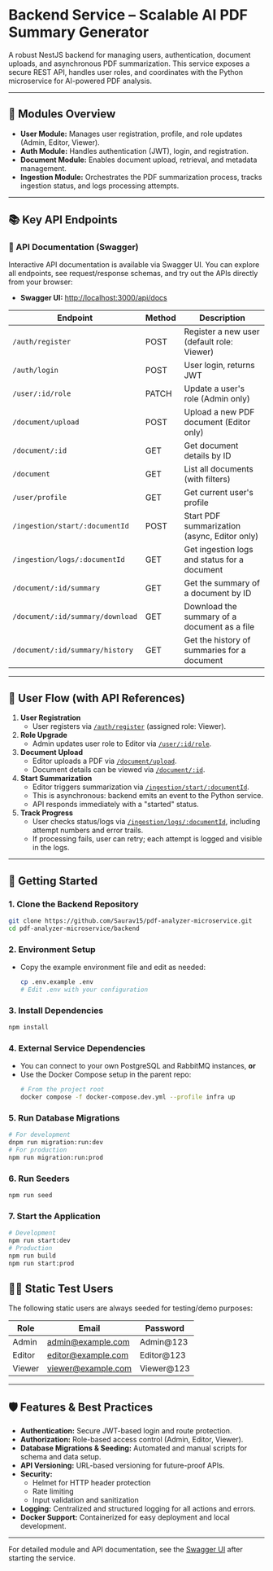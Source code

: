 # Backend Service – Scalable AI PDF Summary Generator

A robust NestJS backend for managing users, authentication, document uploads, and asynchronous PDF summarization. This service exposes a secure REST API, handles user roles, and coordinates with the Python microservice for AI-powered PDF analysis.

---

## 🧩 Modules Overview

- **User Module:** Manages user registration, profile, and role updates (Admin, Editor, Viewer).
- **Auth Module:** Handles authentication (JWT), login, and registration.
- **Document Module:** Enables document upload, retrieval, and metadata management.
- **Ingestion Module:** Orchestrates the PDF summarization process, tracks ingestion status, and logs processing attempts.

---

## 📚 Key API Endpoints

### 📖 API Documentation (Swagger)

Interactive API documentation is available via Swagger UI. You can explore all endpoints, see request/response schemas, and try out the APIs directly from your browser:

- **Swagger UI:** [http://localhost:3000/api/docs](http://localhost:3000/api/docs)

| Endpoint                         | Method | Description                                  |
| -------------------------------- | ------ | -------------------------------------------- |
| `/auth/register`                 | POST   | Register a new user (default role: Viewer)   |
| `/auth/login`                    | POST   | User login, returns JWT                      |
| `/user/:id/role`                 | PATCH  | Update a user's role (Admin only)            |
| `/document/upload`               | POST   | Upload a new PDF document (Editor only)      |
| `/document/:id`                  | GET    | Get document details by ID                   |
| `/document`                      | GET    | List all documents (with filters)            |
| `/user/profile`                  | GET    | Get current user's profile                   |
| `/ingestion/start/:documentId`   | POST   | Start PDF summarization (async, Editor only) |
| `/ingestion/logs/:documentId`    | GET    | Get ingestion logs and status for a document |
| `/document/:id/summary`          | GET    | Get the summary of a document by ID          |
| `/document/:id/summary/download` | GET    | Download the summary of a document as a file |
| `/document/:id/summary/history`  | GET    | Get the history of summaries for a document  |

---

## 🔄 User Flow (with API References)

1. **User Registration**
   - User registers via [`/auth/register`](#) (assigned role: Viewer).
2. **Role Upgrade**
   - Admin updates user role to Editor via [`/user/:id/role`](#).
3. **Document Upload**
   - Editor uploads a PDF via [`/document/upload`](#).
   - Document details can be viewed via [`/document/:id`](#).
4. **Start Summarization**
   - Editor triggers summarization via [`/ingestion/start/:documentId`](#).
   - This is asynchronous: backend emits an event to the Python service.
   - API responds immediately with a "started" status.
5. **Track Progress**
   - User checks status/logs via [`/ingestion/logs/:documentId`](#), including attempt numbers and error trails.
   - If processing fails, user can retry; each attempt is logged and visible in the logs.

---

## 🚀 Getting Started

### 1. Clone the Backend Repository

```bash
git clone https://github.com/Saurav15/pdf-analyzer-microservice.git
cd pdf-analyzer-microservice/backend
```

### 2. Environment Setup

- Copy the example environment file and edit as needed:
  ```bash
  cp .env.example .env
  # Edit .env with your configuration
  ```

### 3. Install Dependencies

```bash
npm install
```

### 4. External Service Dependencies

- You can connect to your own PostgreSQL and RabbitMQ instances, **or**
- Use the Docker Compose setup in the parent repo:
  ```bash
  # From the project root
  docker compose -f docker-compose.dev.yml --profile infra up
  ```

### 5. Run Database Migrations

```bash
# For development
dnpm run migration:run:dev
# For production
npm run migration:run:prod
```

### 6. Run Seeders

```bash
npm run seed
```

### 7. Start the Application

```bash
# Development
npm run start:dev
# Production
npm run build
npm run start:prod
```

## 🧑‍💻 Static Test Users

The following static users are always seeded for testing/demo purposes:

| Role   | Email              | Password   |
| ------ | ------------------ | ---------- |
| Admin  | admin@example.com  | Admin@123  |
| Editor | editor@example.com | Editor@123 |
| Viewer | viewer@example.com | Viewer@123 |

---

## 🛡️ Features & Best Practices

- **Authentication:** Secure JWT-based login and route protection.
- **Authorization:** Role-based access control (Admin, Editor, Viewer).
- **Database Migrations & Seeding:** Automated and manual scripts for schema and data setup.
- **API Versioning:** URL-based versioning for future-proof APIs.
- **Security:**
  - Helmet for HTTP header protection
  - Rate limiting
  - Input validation and sanitization
- **Logging:** Centralized and structured logging for all actions and errors.
- **Docker Support:** Containerized for easy deployment and local development.

---

For detailed module and API documentation, see the [Swagger UI](http://localhost:3000/api/docs) after starting the service.
